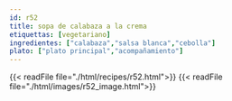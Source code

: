 ```yaml
---
id: r52
title: sopa de calabaza a la crema
etiquettas: [vegetariano]
ingredientes: ["calabaza","salsa blanca","cebolla"]
plato: ["plato principal","acompañamiento"]
---
```


{{< readFile file="./html/recipes/r52.html">}}
{{< readFile file="./html/images/r52_image.html">}}